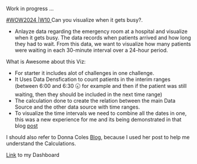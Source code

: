Work in progress ... 

[#WOW2024 |W10 ](https://workout-wednesday.com/2024w10tab/) Can you visualize when it gets busy?.

* Anlayze data regarding the emergency room at a hospital and visualize when it gets busy.
The data records when patients arrived and how long they had to wait. From this data, we want to visualize how many patients were waiting in each 30-minute interval over a 24-hour period.

What is Awesome about this Viz:
* For starter it includes alot of challenges in one challenge.
* It Uses Data Densfication to count patients in the interim ranges (between 6:00 and 6:30 🕣 for example and then if the patient was still waiting, then they should be included in the next time range)
* The calculation done to create the relation between the main Data Source and the other data source with time ranges.
* To visualize the time intervals we need to combine all the dates in one, this was a new 
experience for me and its being demonstrated in that blog [post](https://kb.tableau.com/articles/howto/isolate-time-from-date-and-time-field) 

I should also refer to Donna Coles [Blog](https://donnacoles.home.blog/2024/03/07/can-you-visualise-when-it-gets-busy/), because I used her post to help me understand the Calculations.


[Link](https://public.tableau.com/app/profile/amira.salama/viz/WOW2024W10Canyouvisualizewhenitgetsbusy_17114888554700/WOW2024W10) to my Dashboard
